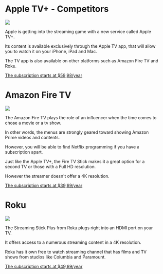 
# Apple TV+ - Competitors

![](https://pbs.twimg.com/profile_images/1110241147773829121/x5CQIvx7_400x400.png)

Apple is getting into the streaming game with a new service called Apple TV+. 

Its content is available exclusively through the Apple TV app, that will allow you to watch it on your iPhone, iPad and Mac. 

The TV app is also available on other platforms such as Amazon Fire TV and Roku.

[The subscription starts at $59,98/year](https://www.apple.com/ca/apple-tv-plus/)

# Amazon Fire TV

![](https://i.insider.com/5bf5d187d1e8445117017f51?width=1100&format=jpeg&auto=webp)

The Amazon Fire TV plays the role of an influencer when the time comes to chose a movie or a tv show. 

In other words, the menus are strongly geared toward showing Amazon Prime videos and contents. 

However, you will be able to find Netflix programming if you have a subscription apart. 

Just like the Apple TV+, the Fire TV Stick makes it a great option for a second TV or those with a Full HD resolution. 

However the streamer doesn't offer a 4K resolution. 

[The subscription starts at $39,99/year](https://www.amazon.com/subscription-Network-Kitchen-additional-auto-renewal/dp/B086PHBT95)

# Roku

![](https://cigars.roku.com/v1/http%3A%2F%2Fimage.roku.com%2Fw%2Frapid%2Fimages%2Fundefined%2F89bf7eb3-341d-4226-8fff-8f1a17f6ea31.jpg)

The Streaming Stick Plus from Roku plugs right into an HDMI port on your TV.  

It offers access to a numerous streaming content in a 4K resolution. 

Roku has it own free to watch streaming channel that has films and TV shows from studios like Columbia and Paramount.

[The subscription starts at $49,99/year](https://www.roku.com/en-ca/how-it-works)



